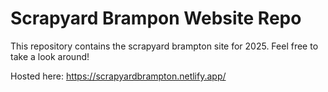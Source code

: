# Scrapyard Brampon Website Repo
This repository contains the scrapyard brampton site for 2025.
Feel free to take a look around!

Hosted here: https://scrapyardbrampton.netlify.app/
